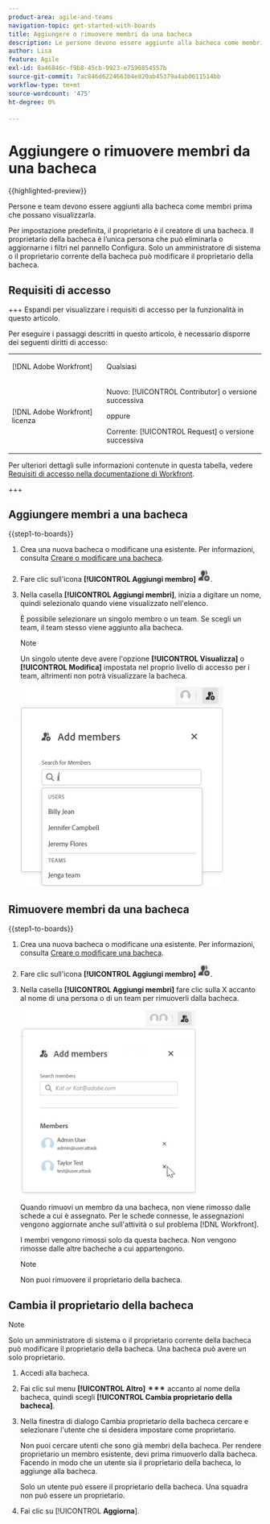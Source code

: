 ```yaml
---
product-area: agile-and-teams
navigation-topic: get-started-with-boards
title: Aggiungere o rimuovere membri da una bacheca
description: Le persone devono essere aggiunte alla bacheca come membri prima che possano visualizzare la bacheca e essere assegnate alle schede.
author: Lisa
feature: Agile
exl-id: 8a46846c-f9b8-45cb-9923-e7596854557b
source-git-commit: 7ac846d6224663b4e820ab45379a4ab0611514bb
workflow-type: tm+mt
source-wordcount: '475'
ht-degree: 0%

---
```


# Aggiungere o rimuovere membri da una bacheca

{{highlighted-preview}}

Persone e team devono essere aggiunti alla bacheca come membri prima che possano visualizzarla.

Per impostazione predefinita, il proprietario è il creatore di una bacheca. Il proprietario della bacheca è l’unica persona che può eliminarla o aggiornarne i filtri nel pannello Configura. <span class="preview">Solo un amministratore di sistema o il proprietario corrente della bacheca può modificare il proprietario della bacheca.</span>

## Requisiti di accesso

+++ Espandi per visualizzare i requisiti di accesso per la funzionalità in questo articolo.

Per eseguire i passaggi descritti in questo articolo, è necessario disporre dei seguenti diritti di accesso:

<table style="table-layout:auto"> 
 <col> 
 <col> 
 <tbody> 
  <tr> 
   <td role="rowheader">[!DNL Adobe Workfront]</td> 
   <td> <p>Qualsiasi</p> </td> 
  </tr> 
  <tr> 
   <td role="rowheader">[!DNL Adobe Workfront] licenza</td> 
   <td> 
   <p>Nuovo: [!UICONTROL Contributor] o versione successiva</p> 
   <p>oppure</p>
   <p>Corrente: [!UICONTROL Request] o versione successiva</p>
   </td> 
  </tr> 
 </tbody> 
</table>

Per ulteriori dettagli sulle informazioni contenute in questa tabella, vedere [Requisiti di accesso nella documentazione di Workfront](/help/quicksilver/administration-and-setup/add-users/access-levels-and-object-permissions/access-level-requirements-in-documentation.md).

+++

## Aggiungere membri a una bacheca

{{step1-to-boards}}

1. Crea una nuova bacheca o modificane una esistente. Per informazioni, consulta [Creare o modificare una bacheca](../../agile/get-started-with-boards/create-edit-board.md).
1. Fare clic sull&#39;icona **[!UICONTROL Aggiungi membro]** ![Aggiungi membri](assets/boards-addmember-spectrum-25x25.png).
1. Nella casella **[!UICONTROL Aggiungi membri]**, inizia a digitare un nome, quindi selezionalo quando viene visualizzato nell&#39;elenco.

   È possibile selezionare un singolo membro o un team. Se scegli un team, il team stesso viene aggiunto alla bacheca.

   >[!NOTE]
   >
   >Un singolo utente deve avere l&#39;opzione **[!UICONTROL Visualizza]** o **[!UICONTROL Modifica]** impostata nel proprio livello di accesso per i team, altrimenti non potrà visualizzare la bacheca.


   ![Aggiungi membri alla bacheca](assets/boards-add-members.png)

## Rimuovere membri da una bacheca

{{step1-to-boards}}

1. Crea una nuova bacheca o modificane una esistente. Per informazioni, consulta [Creare o modificare una bacheca](../../agile/get-started-with-boards/create-edit-board.md).
1. Fare clic sull&#39;icona **[!UICONTROL Aggiungi membro]** ![Aggiungi membri](assets/boards-addmember-spectrum-25x25.png).
1. Nella casella **[!UICONTROL Aggiungi membri]** fare clic sulla X accanto al nome di una persona o di un team per rimuoverli dalla bacheca.

   ![Rimuovi membro dalla bacheca](assets/boards-remove-member-from-board-350x367.png)

   Quando rimuovi un membro da una bacheca, non viene rimosso dalle schede a cui è assegnato. Per le schede connesse, le assegnazioni vengono aggiornate anche sull&#39;attività o sul problema [!DNL Workfront].

   I membri vengono rimossi solo da questa bacheca. Non vengono rimosse dalle altre bacheche a cui appartengono.

   >[!NOTE]
   >
   >Non puoi rimuovere il proprietario della bacheca.

<div class="preview">

## Cambia il proprietario della bacheca

>[!NOTE]
>
>Solo un amministratore di sistema o il proprietario corrente della bacheca può modificare il proprietario della bacheca. Una bacheca può avere un solo proprietario.

1. Accedi alla bacheca.
1. Fai clic sul menu **[!UICONTROL Altro]** ![Altro menu](assets/more-icon-spectrum.png) accanto al nome della bacheca, quindi scegli **[!UICONTROL Cambia proprietario della bacheca]**.
1. Nella finestra di dialogo Cambia proprietario della bacheca cercare e selezionare l&#39;utente che si desidera impostare come proprietario.

   Non puoi cercare utenti che sono già membri della bacheca. Per rendere proprietario un membro esistente, devi prima rimuoverlo dalla bacheca. Facendo in modo che un utente sia il proprietario della bacheca, lo aggiunge alla bacheca.

   Solo un utente può essere il proprietario della bacheca. Una squadra non può essere un proprietario.

1. Fai clic su [!UICONTROL **Aggiorna**].

</div>
